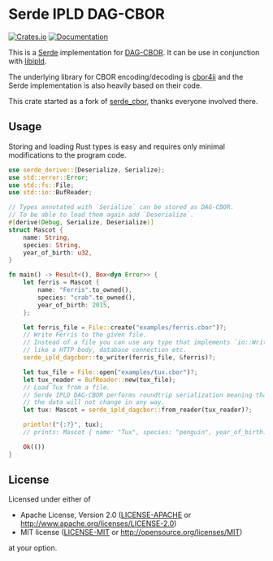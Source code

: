Serde IPLD DAG-CBOR
===================

[![Crates.io](https://img.shields.io/crates/v/serde_ipld_dag_cbor.svg)](https://crates.io/crates/serde_ipld_dagcbor)
[![Documentation](https://docs.rs/serde_ipld_dag_cbor/badge.svg)](https://docs.rs/serde_ipld_dag_cbor)

This is a [Serde] implementation for [DAG-CBOR]. It can be use in conjunction with [libipld].

The underlying library for CBOR encoding/decoding is [cbor4ii] and the Serde implementation is also heavily based on their code.

This crate started as a fork of [serde_cbor], thanks everyone involved there.

[Serde]: https://github.com/serde-rs/serde
[DAG-CBOR]: https://ipld.io/specs/codecs/dag-cbor/spec/
[libipld]: https://github.com/ipld/libipld
[cbor4ii]: https://github.com/quininer/cbor4ii
[serde_cbor]: https://github.com/pyfisch/cbor


Usage
-----

Storing and loading Rust types is easy and requires only
minimal modifications to the program code.

```rust
use serde_derive::{Deserialize, Serialize};
use std::error::Error;
use std::fs::File;
use std::io::BufReader;

// Types annotated with `Serialize` can be stored as DAG-CBOR.
// To be able to load them again add `Deserialize`.
#[derive(Debug, Serialize, Deserialize)]
struct Mascot {
    name: String,
    species: String,
    year_of_birth: u32,
}

fn main() -> Result<(), Box<dyn Error>> {
    let ferris = Mascot {
        name: "Ferris".to_owned(),
        species: "crab".to_owned(),
        year_of_birth: 2015,
    };

    let ferris_file = File::create("examples/ferris.cbor")?;
    // Write Ferris to the given file.
    // Instead of a file you can use any type that implements `io::Write`
    // like a HTTP body, database connection etc.
    serde_ipld_dagcbor::to_writer(ferris_file, &ferris)?;

    let tux_file = File::open("examples/tux.cbor")?;
    let tux_reader = BufReader::new(tux_file);
    // Load Tux from a file.
    // Serde IPLD DAG-CBOR performs roundtrip serialization meaning that
    // the data will not change in any way.
    let tux: Mascot = serde_ipld_dagcbor::from_reader(tux_reader)?;

    println!("{:?}", tux);
    // prints: Mascot { name: "Tux", species: "penguin", year_of_birth: 1996 }

    Ok(())
}
```


License
-------

Licensed under either of

 * Apache License, Version 2.0 ([LICENSE-APACHE](LICENSE-APACHE) or http://www.apache.org/licenses/LICENSE-2.0)
 * MIT license ([LICENSE-MIT](LICENSE-MIT) or http://opensource.org/licenses/MIT)

at your option.
